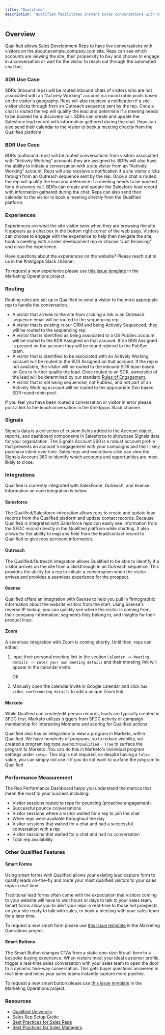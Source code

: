 ```yaml
---
title: "Qualified"
description: "Qualified facilitates instant sales conversations with visitors on the Example Company marketing website"
---
```


## Overview

Qualified allows Sales Development Reps to have live conversations with visitors on the about.example_company.com site. Reps can see which accounts are viewing the site, their propensity to buy and choose to engage in a conversation or wait for the visitor to reach out through the automated chat bot.

### SDR Use Case

SDRs (inbound reps) will be routed inbound chats of visitors who are not associated with an "Actively Working" account via round robin pools based on the visitor's geography. Reps will also receieve a notification if a site visitor clicks through from an Outreach sequence sent by the rep. Once a chat is routed the rep will qualify the lead and determine if a meeting needs to be booked for a discovery call. SDRs can create and update the Salesfoce lead record with information gathered during the chat. Reps can also send their calendar to the visitor to book a meeting directly from the Qualified platform.

### BDR Use Case

BDRs (outbound reps) will be routed conversations from visitors associated with "Actively Working" accounts they are assigned to. BDRs will also have the ability to initiate a conversation with a site visitor from an "Actively Working" account. Reps will also receieve a notification if a site visitor clicks through from an Outreach sequence sent by the rep. Once a chat is routed the rep will qualify the lead and determine if a meeting needs to be booked for a discovery call. BDRs can create and update the Salesfoce lead record with information gathered during the chat. Reps can also send their calendar to the visitor to book a meeting directly from the Qualified platform.

### Experiences

Experiences are what the site visitor sees when they are browsing the site. It appears as a chat box in the bottom right corner of the web page. Visitors can choose to engage with the experience to help then navigate the site, book a meeting with a sales development rep or choose "Just Browsing" and close the experience.

Have questions about the experiences on the website? Please reach out to us in the #mktgops Slack channel.

To request a new experience please use [this issue template](https://example_company.com/example_company-com/marketing/marketing-operations/-/issues/new#) in the Marketing Operations project.

### Routing

Routing rules are set up in Qualified to send a visitor to the most appropiate rep to handle the conversation.

- A visitor that arrives to the site from clicking a link in an Outreach sequence email will be routed to the sequencing rep.
- A visitor that is existing in our CRM and being Actively Sequenced, they will be routed to the sequencing rep.
- A visitor that is identified as being associated to a US PubSec account will be routed to the BDR Assigned on that account. If no BDR Assigned is present on the account they will be round robined to the PubSec team.
- A visitor that is identified to be associated with an Actively Working account will be routed to the BDR Assigned on that account. If the rep is not available, the visitor will be routed to the inbound SDR team based on Geo to further qualify the lead. Once routed to an SDR, ownership of the lead will be determined by our standard [Rules of Engagement](/handbook/marketing/sales-development/#rules-of-engagement-quick-guide).
- A visitor that is not being sequenced, not PubSec, and not part of an Actively Working account will be routed to the appropriate Geo based SDR round robin pool.

If you feel you have been routed a conversation or visitor in error please post a link to the lead/conversation in the #mktgops Slack channel.

### Signals

Signals data is a collection of custom fields added to the Account object, reports, and dashboard components in Salesforce to showcase Signals data for your organization. The Signals Account 360 is a robust account profile that presents an account's engagement with your campaigns and their likely purchase intent over time. Sales reps and executives alike can view the Signals Account 360 to identify which accounts and opportunities are most likely to close.

### Integrations

Qualified is currently integrated with SalesForce, Outreach, and 6sense. Information on each integration is below.

#### Salesforce

The Qualified/Salesforce integration allows reps to create and update lead records from the Qualified platform and update contact records. Because Qualified is integrated with Salesforce reps can easily see information from the SFDC record directly in the Qualified platfrom while chatting. It also allows for the ability to map any field from the lead/contact record to Qualified to give reps pertinent information.

#### Outreach

The Qualified/Outreach integration allows Qualified to be able to identify if a visitor arrives on the site from a clickthrough in an Outreach sequence. This provides the ability for a rep to initiate a conversation when the visitor arrives and provides a seamless experience for the prospect.

#### 6sense

Qualified offers an integration with 6sense to help you pull in firmographic information about the website visitors from the start. Using 6sense's reverse IP lookup, you can quickly see where the visitor is coming from, their company information, segments they belong to, and insights for their product lines.

#### Zoom

A seamless integration with Zoom is coming shortly. Until then, reps can either:

1. Input their personal meeting link in the section `Calendar -> Meeting details -> Enter your own meeting details` and their mmeting link will appear in the calendar invite.

    OR

2. Manually open the calendar invite in Google calendar and click `Add video conferencing details` to add a unique Zoom link.

#### Marketo

While Qualfied can create/edit person records, leads are typically created in SFDC first. Marketo utilizes triggers from SFDC activity or campaign membership for Interesting Moments and scoring for Qualified actions.

Qualified also has an integration to view a program in Marketo, within Qualified. We have hundreds of programs, so to reduce visibility, we created a program tag type `UsedWithQualified` = `True` to surface the program to Marketo. You can do this in Marketo's individual program settings under `setup`. This tag is not required, so despite having a `false` value, you can simply not use it if you do not want to surface the program to Qualified.

### Performance Measurement

The Rep Performance Dashboard helps you understand the metrics that mean the most to your success including:

- Visitor sessions routed to reps for pouncing (proactive engagement)
- Successful pounce conversations
- Visitor sessions where a visitor waited for a rep to join the chat
- When reps were available throughout the day
- Visitor sessions that waited for a chat and had a successful conversation with a rep
- Visitor sessions that waited for a chat and had no conversation
- Total rep availability

### Other Qualified Features

#### Smart Forms

Using smart forms with Qualified allows your existing lead capture form to qualify leads on-the-fly and route your most qualified visitors to your sales reps in real-time.

Traditional lead forms often come with the expectation that visitors coming to your website will have to wait hours or days to talk to your sales team. Smart forms allow you to alert your reps in real-time to those hot prospects on your site ready to talk with sales, or book a meeting with your sales team for a later time.

To request a new smart form please use [this issue template](https://example_company.com/example_company-com/marketing/marketing-operations/-/issues/new#) in the Marketing Operations project.

#### Smart Buttons

The Smart Button changes CTAs from a static one-size-fits-all form to a bespoke buying experience. When visitors meet your ideal customer profile, trigger a real-time sales conversation with your sales team to open the door to a dynamic two-way conversation. This gets buyer questions answered in real-time and helps your sales teams instantly capture more pipeline.

To request a new smart button please use [this issue template](https://example_company.com/example_company-com/marketing/marketing-operations/-/issues/new#) in the Marketing Operations project.

### Resources

- [Qualified University](https://www.qualified.com/university)
- [Sales Rep Setup Guide](https://www.qualified.com/university-guides/sales-rep-setup-guide)
- [Best Practices for Sales Reps](https://www.qualified.com/university-categories/sales-reps)
- [Best Practices for Sales Managers](https://www.qualified.com/university-categories/sales-managers)
